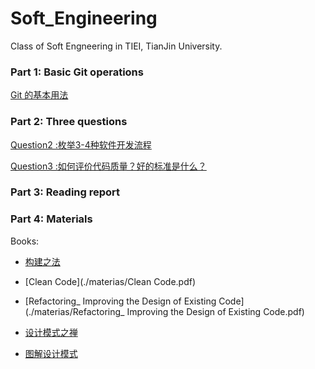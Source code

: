 # Soft_Engineering
Class of Soft Engneering in TIEI, TianJin University.

### Part 1: Basic Git operations

[Git 的基本用法](git_basics.md)

### Part 2: Three questions

[Question2 :枚举3-4种软件开发流程](./questions/Q2.枚举3-4种软件开发流程.md)

[Question3 :如何评价代码质量？好的标准是什么？](questions/Q3整洁的代码就是好的代码.md)



### Part 3: Reading report



### Part 4: Materials

Books:   

- [构建之法](./materias/构建之法.pdf)    

- [Clean Code](./materias/Clean Code.pdf)   

- [Refactoring_ Improving the Design of Existing Code](./materias/Refactoring_ Improving the Design of Existing Code.pdf)    

- [设计模式之禅](./materias/设计模式之禅（第2版）.pdf)  

- [图解设计模式](./materias/图解设计模式.pdf)  

  
